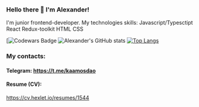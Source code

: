 ### Hello there 👋 I'm Alexander!
I'm junior frontend-developer.
My technologies skills:
Javascript/Typesctipt
React
Redux-toolkit
HTML
CSS

[![Codewars Badge](https://www.codewars.com/users/kaamosdao/badges/small)
![Alexander's GitHub stats](https://github-readme-stats.vercel.app/api?username=kaamosdao&show_icons=true&theme=dracula)
[![Top Langs](https://github-readme-stats.vercel.app/api/top-langs/?username=anuraghazra&layout=compact&hide=stars)](https://github.com/anuraghazra/github-readme-stats)

### My contacts: 
#### Telegram: <a href="https://t.me/kaamosda">https://t.me/kaamosdao</a>

#### Resume (CV): 
<a href="https://cv.hexlet.io/resumes/1544">https://cv.hexlet.io/resumes/1544</a><br>
<!--
**kaamosdao/kaamosdao** is a ✨ _special_ ✨ repository because its `README.md` (this file) appears on your GitHub profile.

Here are some ideas to get you started:

- 🔭 I’m currently working on ...
- 🌱 I’m currently learning ...
- 👯 I’m looking to collaborate on ...
- 🤔 I’m looking for help with ...
- 💬 Ask me about ...
- 📫 How to reach me: ...
- 😄 Pronouns: ...
- ⚡ Fun fact: ...
-->
